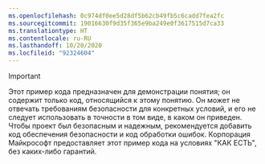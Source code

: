```yaml
---
ms.openlocfilehash: 0c974df0ee5d28df5b62cb49fb5c6cadd7fea2fc
ms.sourcegitcommit: 19016630f9d35f365e9ba249e0f3617515d7ca33
ms.translationtype: HT
ms.contentlocale: ru-RU
ms.lasthandoff: 10/20/2020
ms.locfileid: "92324604"
---
```

> [!IMPORTANT]
> Этот пример кода предназначен для демонстрации понятия; он содержит только код, относящийся к этому понятию. Он может не отвечать требованиям безопасности для конкретных условий, и его не следует использовать в точности в том виде, в каком он приведен. Чтобы проект был безопасным и надежным, рекомендуется добавить код обеспечения безопасности и код обработки ошибок. Корпорация Майкрософт предоставляет этот пример кода на условиях "КАК ЕСТЬ", без каких-либо гарантий.
